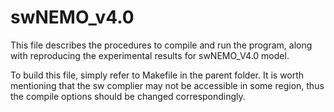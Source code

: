 # swNEMO_v4.0

This file describes the procedures to compile and run the program, 
along with reproducing the experimental results for swNEMO_V4.0 model.

To build this file, simply refer to Makefile in the parent folder.
It is worth mentioning that the sw complier may not be accessible in some region,
thus the compile options should be changed correspondingly.
